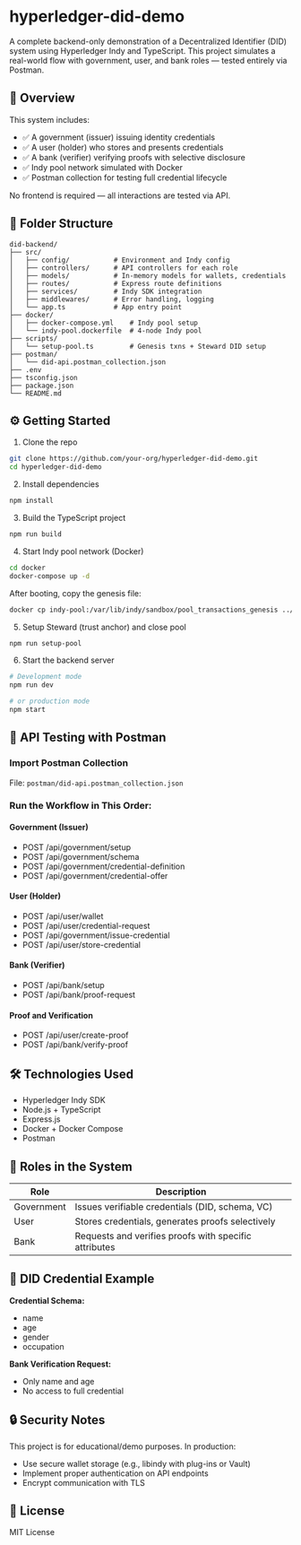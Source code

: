 # hyperledger-did-demo

A complete backend-only demonstration of a Decentralized Identifier (DID) system using Hyperledger Indy and TypeScript.
This project simulates a real-world flow with government, user, and bank roles — tested entirely via Postman.

## 🧭 Overview

This system includes:

- ✅ A government (issuer) issuing identity credentials
- ✅ A user (holder) who stores and presents credentials
- ✅ A bank (verifier) verifying proofs with selective disclosure
- ✅ Indy pool network simulated with Docker
- ✅ Postman collection for testing full credential lifecycle

No frontend is required — all interactions are tested via API.

## 📁 Folder Structure

```
did-backend/
├── src/
│   ├── config/           # Environment and Indy config
│   ├── controllers/      # API controllers for each role
│   ├── models/           # In-memory models for wallets, credentials
│   ├── routes/           # Express route definitions
│   ├── services/         # Indy SDK integration
│   ├── middlewares/      # Error handling, logging
│   └── app.ts            # App entry point
├── docker/
│   ├── docker-compose.yml    # Indy pool setup
│   └── indy-pool.dockerfile  # 4-node Indy pool
├── scripts/
│   └── setup-pool.ts         # Genesis txns + Steward DID setup
├── postman/
│   └── did-api.postman_collection.json
├── .env
├── tsconfig.json
├── package.json
└── README.md
```

## ⚙️ Getting Started

1. Clone the repo

```bash
git clone https://github.com/your-org/hyperledger-did-demo.git
cd hyperledger-did-demo
```

2. Install dependencies

```bash
npm install
```

3. Build the TypeScript project

```bash
npm run build
```

4. Start Indy pool network (Docker)

```bash
cd docker
docker-compose up -d
```

After booting, copy the genesis file:

```bash
docker cp indy-pool:/var/lib/indy/sandbox/pool_transactions_genesis ../pool_transactions_genesis
```

5. Setup Steward (trust anchor) and close pool

```bash
npm run setup-pool
```

6. Start the backend server

```bash
# Development mode
npm run dev

# or production mode
npm start
```

## 🧪 API Testing with Postman

### Import Postman Collection

File: `postman/did-api.postman_collection.json`

### Run the Workflow in This Order:

#### Government (Issuer)

- POST /api/government/setup
- POST /api/government/schema
- POST /api/government/credential-definition
- POST /api/government/credential-offer

#### User (Holder)

- POST /api/user/wallet
- POST /api/user/credential-request
- POST /api/government/issue-credential
- POST /api/user/store-credential

#### Bank (Verifier)

- POST /api/bank/setup
- POST /api/bank/proof-request

#### Proof and Verification

- POST /api/user/create-proof
- POST /api/bank/verify-proof

## 🛠 Technologies Used

- Hyperledger Indy SDK
- Node.js + TypeScript
- Express.js
- Docker + Docker Compose
- Postman

## 🧱 Roles in the System

| Role       | Description                                           |
| ---------- | ----------------------------------------------------- |
| Government | Issues verifiable credentials (DID, schema, VC)       |
| User       | Stores credentials, generates proofs selectively      |
| Bank       | Requests and verifies proofs with specific attributes |

## 📌 DID Credential Example

**Credential Schema:**

- name
- age
- gender
- occupation

**Bank Verification Request:**

- Only name and age
- No access to full credential

## 🔒 Security Notes

This project is for educational/demo purposes.
In production:

- Use secure wallet storage (e.g., libindy with plug-ins or Vault)
- Implement proper authentication on API endpoints
- Encrypt communication with TLS

## 📄 License

MIT License
